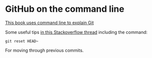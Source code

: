 # GitHub on the command line

[This book uses command line to explain Git](https://git-scm.com/book/en/v2/Getting-Started-The-Command-Line)

Some useful tips [in this Stackoverflow thread](https://stackoverflow.com/questions/20002557/how-to-remove-a-too-large-file-in-a-commit-when-my-branch-is-ahead-of-master-by)
 including the command:

`git reset HEAD~`

For moving through previous commits.
